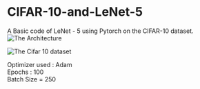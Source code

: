 # CIFAR-10-and-LeNet-5     
A Basic code of LeNet - 5 using Pytorch on the CIFAR-10 dataset.  
![The Architecture](https://www.researchgate.net/profile/Sheraz_Khan8/publication/321586653/figure/fig4/AS:568546847014912@1512563539828/The-LeNet-5-Architecture-a-convolutional-neural-network.png)  
  
    
![The Cifar 10 dataset](https://corochann.com/wp-content/uploads/2017/04/cifar10_plot.png)  
  
    
Optimizer used : Adam   
Epochs : 100  
Batch Size = 250  

